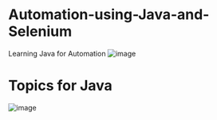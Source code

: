 # Automation-using-Java-and-Selenium
Learning Java for Automation
![image](https://github.com/santos-k/Automation-using-Java-and-Selenium/assets/40932902/8da136a9-cea9-4bb5-899f-cea09e69d4c6)



# Topics for Java
![image](https://github.com/santos-k/Automation-using-Java-and-Selenium/assets/40932902/373d9678-4b3a-442a-8ca2-6d8f7ddfceb3)
